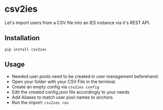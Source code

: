 # csv2ies

Let's import users from a CSV file into an IES instance via it's REST API.

## Installation

`pip install csv2ies`

## Usage

- Needed user pools need to be created in user management beforehand.
- Open your folder with your CSV File in the terminal.
- Create an empty config via `csv2ies config`
- Edit the created config.json file accordingly to your needs
- Add Aliases to match user pool names to anchors
- Run the import: `csv2ies run`